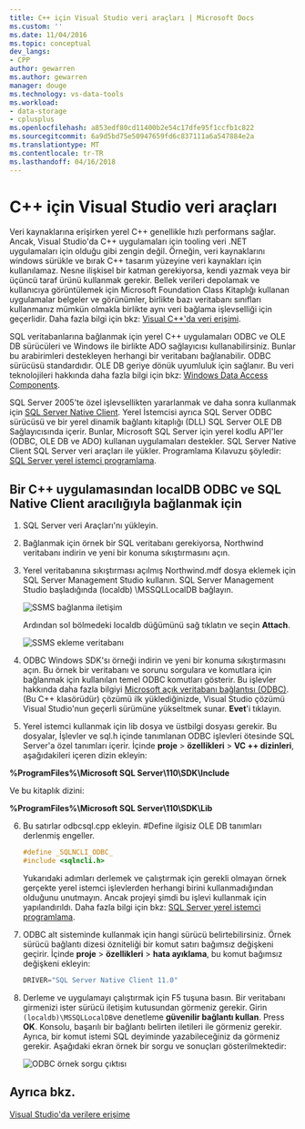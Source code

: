 ```yaml
---
title: C++ için Visual Studio veri araçları | Microsoft Docs
ms.custom: ''
ms.date: 11/04/2016
ms.topic: conceptual
dev_langs:
- CPP
author: gewarren
ms.author: gewarren
manager: douge
ms.technology: vs-data-tools
ms.workload:
- data-storage
- cplusplus
ms.openlocfilehash: a853edf80cd11400b2e54c17dfe95f1ccfb1c822
ms.sourcegitcommit: 6a9d5bd75e50947659fd6c837111a6a547884e2a
ms.translationtype: MT
ms.contentlocale: tr-TR
ms.lasthandoff: 04/16/2018
---
```

# <a name="visual-studio-data-tools-for-c"></a>C++ için Visual Studio veri araçları

Veri kaynaklarına erişirken yerel C++ genellikle hızlı performans sağlar. Ancak, Visual Studio'da C++ uygulamaları için tooling veri .NET uygulamaları için olduğu gibi zengin değil. Örneğin, veri kaynaklarını windows sürükle ve bırak C++ tasarım yüzeyine veri kaynakları için kullanılamaz. Nesne ilişkisel bir katman gerekiyorsa, kendi yazmak veya bir üçüncü taraf ürünü kullanmak gerekir.  Bellek verileri depolamak ve kullanıcıya görüntülemek için Microsoft Foundation Class Kitaplığı kullanan uygulamalar belgeler ve görünümler, birlikte bazı veritabanı sınıfları kullanmanız mümkün olmakla birlikte aynı veri bağlama işlevselliği için geçerlidir. Daha fazla bilgi için bkz: [Visual C++'da veri erişimi](/cpp/data/data-access-in-cpp).

SQL veritabanlarına bağlanmak için yerel C++ uygulamaları ODBC ve OLE DB sürücüleri ve Windows ile birlikte ADO sağlayıcısı kullanabilirsiniz. Bunlar bu arabirimleri destekleyen herhangi bir veritabanı bağlanabilir. ODBC sürücüsü standardıdır. OLE DB geriye dönük uyumluluk için sağlanır. Bu veri teknolojileri hakkında daha fazla bilgi için bkz: [Windows Data Access Components](https://msdn.microsoft.com/library/windows/desktop/aa968814.aspx).

SQL Server 2005'te özel işlevsellikten yararlanmak ve daha sonra kullanmak için [SQL Server Native Client](/sql/relational-databases/native-client/sql-server-native-client). Yerel İstemcisi ayrıca SQL Server ODBC sürücüsü ve bir yerel dinamik bağlantı kitaplığı (DLL) SQL Server OLE DB Sağlayıcısında içerir. Bunlar, Microsoft SQL Server için yerel kodlu API'ler (ODBC, OLE DB ve ADO) kullanan uygulamaları destekler.  SQL Server Native Client SQL Server veri araçları ile yükler. Programlama Kılavuzu şöyledir: [SQL Server yerel istemci programlama](/sql/relational-databases/native-client/sql-server-native-client-programming).

## <a name="to-connect-to-localdb-through-odbc-and-sql-native-client-from-a-c-application"></a>Bir C++ uygulamasından localDB ODBC ve SQL Native Client aracılığıyla bağlanmak için  
  
1.  SQL Server veri Araçları'nı yükleyin.  
  
2.  Bağlanmak için örnek bir SQL veritabanı gerekiyorsa, Northwind veritabanı indirin ve yeni bir konuma sıkıştırmasını açın.  
  
3.  Yerel veritabanına sıkıştırması açılmış Northwind.mdf dosya eklemek için SQL Server Management Studio kullanın. SQL Server Management Studio başladığında (localdb) \MSSQLLocalDB bağlayın.  
  
     ![SSMS bağlanma iletişim](../data-tools/media/raddata-ssms-connect-dialog.png "raddata SSMS Bağlan iletişim kutusu")  
  
     Ardından sol bölmedeki localdb düğümünü sağ tıklatın ve seçin **Attach**.  
  
     ![SSMS ekleme veritabanı](../data-tools/media/raddata-ssms-attach-database.png "raddata SSMS Attach veritabanı")  
  
4.  ODBC Windows SDK'sı örneği indirin ve yeni bir konuma sıkıştırmasını açın. Bu örnek bir veritabanı ve sorunu sorgulara ve komutlara için bağlanmak için kullanılan temel ODBC komutları gösterir. Bu işlevler hakkında daha fazla bilgiyi [Microsoft açık veritabanı bağlantısı (ODBC)](/sql/odbc/microsoft-open-database-connectivity-odbc). (Bu C++ klasörüdür) çözümü ilk yüklediğinizde, Visual Studio çözümü Visual Studio'nun geçerli sürümüne yükseltmek sunar. **Evet**'i tıklayın.
  
5.  Yerel istemci kullanmak için lib dosya ve üstbilgi dosyası gerekir. Bu dosyalar, İşlevler ve sql.h içinde tanımlanan ODBC işlevleri ötesinde SQL Server'a özel tanımları içerir. İçinde **proje** > **özellikleri** > **VC ++ dizinleri**, aşağıdakileri içeren dizin ekleyin:

**%ProgramFiles%\Microsoft SQL Server\110\SDK\Include**

Ve bu kitaplık dizini:

**%ProgramFiles%\Microsoft SQL Server\110\SDK\Lib**

6.  Bu satırlar odbcsql.cpp ekleyin. #Define ilgisiz OLE DB tanımları derlenmiş engeller.  
  
    ```cpp
    #define _SQLNCLI_ODBC_  
    #include <sqlncli.h>  
    ```  
  
    Yukarıdaki adımları derlemek ve çalıştırmak için gerekli olmayan örnek gerçekte yerel istemci işlevlerden herhangi birini kullanmadığından olduğunu unutmayın. Ancak projeyi şimdi bu işlevi kullanmak için yapılandırıldı. Daha fazla bilgi için bkz: [SQL Server yerel istemci programlama](/sql/relational-databases/native-client/sql-server-native-client).  
  
7.  ODBC alt sisteminde kullanmak için hangi sürücü belirtebilirsiniz. Örnek sürücü bağlantı dizesi özniteliği bir komut satırı bağımsız değişkeni geçirir. İçinde **proje** > **özellikleri** > **hata ayıklama**, bu komut bağımsız değişkeni ekleyin:  
  
    ```cpp
    DRIVER="SQL Server Native Client 11.0"  
    ```  
  
8.  Derleme ve uygulamayı çalıştırmak için F5 tuşuna basın. Bir veritabanı girmenizi ister sürücü iletişim kutusundan görmeniz gerekir. Girin `(localdb)\MSSQLLocalDB`ve denetleme **güvenilir bağlantı kullan**. Press **OK**. Konsolu, başarılı bir bağlantı belirten iletileri ile görmeniz gerekir. Ayrıca, bir komut istemi SQL deyiminde yazabileceğiniz da görmeniz gerekir. Aşağıdaki ekran örnek bir sorgu ve sonuçları gösterilmektedir:  
  
     ![ODBC örnek sorgu çıktısı](../data-tools/media/raddata-odbc-sample-query-output.png "raddata ODBC örnek sorgu çıktısı")  
  
## <a name="see-also"></a>Ayrıca bkz.

[Visual Studio'da verilere erişime](../data-tools/accessing-data-in-visual-studio.md)